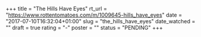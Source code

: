 +++
title = "The Hills Have Eyes"
rt_url = "https://www.rottentomatoes.com/m/1009645-hills_have_eyes"
date = "2017-07-10T16:32:04+01:00"
slug = "the_hills_have_eyes"
date_watched = ""
draft = true
rating = "-"
poster = ""
status = "PENDING"
+++